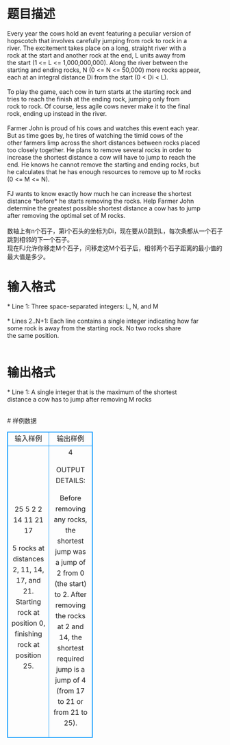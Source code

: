 # 

 
 # 题目描述 
<p>
Every year the cows hold an event featuring a peculiar version of<br>hopscotch that involves carefully jumping from rock to rock in a<br>river. The excitement takes place on a long, straight river with a<br>rock at the start and another rock at the end, L units away from<br>the start (1 <= L <= 1,000,000,000). Along the river between the<br>starting and ending rocks, N (0 <= N <= 50,000) more rocks appear,<br>each at an integral distance Di from the start (0 < Di < L).<br><br>To play the game, each cow in turn starts at the starting rock and<br>tries to reach the finish at the ending rock, jumping only from<br>rock to rock. Of course, less agile cows never make it to the final<br>rock, ending up instead in the river.<br><br>Farmer John is proud of his cows and watches this event each year.<br>But as time goes by, he tires of watching the timid cows of the<br>other farmers limp across the short distances between rocks placed<br>too closely together. He plans to remove several rocks in order to<br>increase the shortest distance a cow will have to jump to reach the<br>end. He knows he cannot remove the starting and ending rocks, but<br>he calculates that he has enough resources to remove up to M rocks<br>(0 <= M <= N).<br><br>FJ wants to know exactly how much he can increase the shortest<br>distance *before* he starts removing the rocks. Help Farmer John<br>determine the greatest possible shortest distance a cow has to jump<br>after removing the optimal set of M rocks.<br><br>数轴上有n个石子，第i个石头的坐标为Di，现在要从0跳到L，每次条都从一个石子跳到相邻的下一个石子。<br>现在FJ允许你移走M个石子，问移走这M个石子后，相邻两个石子距离的最小值的最大值是多少。</p> 

 
 # 输入格式 
<p>
* Line 1: Three space-separated integers: L, N, and M<br><br>* Lines 2..N+1: Each line contains a single integer indicating how far<br>        some rock is away from the starting rock. No two rocks share<br>        the same position.<br><br></p> 

 
 # 输出格式 
<p>
* Line 1: A single integer that is the maximum of the shortest<br>        distance a cow has to jump after removing M rocks<br><br></p> 
# 样例数据
<style>
        table,table tr th, table tr td { border:1px solid #0094ff; }
        table { width: 200px; min-height: 25px; line-height: 25px; text-align: center; border-collapse: collapse;}   
    </style>
<table>
	<tr>
		<td>输入样例</td>
		<td>输出样例</td>
	</tr>
<tr><td>25 5 2
2
14
11
21
17

5 rocks at distances 2, 11, 14, 17, and 21. Starting rock at position
0, finishing rock at position 25.
</td><td>4

OUTPUT DETAILS:

Before removing any rocks, the shortest jump was a jump of 2 from
0 (the start) to 2. After removing the rocks at 2 and 14, the
shortest required jump is a jump of 4 (from 17 to 21 or from 21 to
25).</td></tr></table>
